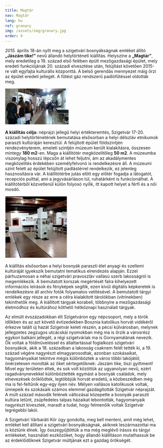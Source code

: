 ```yaml
---
title: Magtár
nav: Magtár
lang: hu
ref: granary
img: /assets/img/granary.jpg
order: 9
---
```


_2015._ április 18-án nyílt meg a szigetvári bosnyákságnak emléket állító __„Jászám tike!”__ nevű állandó helytörténeti kiállítás.
Helyszíne a __„Magtár”__, mely eredetileg a 19. század első felében épült mezőgazdasági épület, mely eredeti funkciójának 20. századi elvesztése után, felújítást követően 2015-re vált egyfajta kulturális központtá. A belső gerendás mennyezet máig őrzi az épület eredeti jellegét. A fűtést gáz rendszerű padlófűtéssel oldották meg.

![Kiállítóterem](assets/img/7.projekt2_content.jpg)

__A kiállítás célja:__ néprajzi jellegű helyi értékteremtés, Szigetvár 17-20. századi helytörténetének bemutatása elsősorban a helyi délszláv etnikumok paraszti kultúráján keresztül.
A felújított épület földszintjén rendezvényterem, emeleti szintjén múzeum került kialakításra, összesen mintegy __180 m2__-en. Maga a kiállítótér megközelítőleg __50 m2__. A múzeumba viszonylag hosszú lépcsőn át lehet feljutni, ám az akadálymentes megközelítés érdekében személyfelvonó is rendelkezésre áll. A múzeumi szint felett az épület felújított padlástérrel rendelkezik, ez jelenleg hasznosításra vár.
A kiállítótérbe jutás előtt egy előtér fogadja a látogatót, recepciós pulttal, ami a jegyvásárláson túl, ruhatárként is funkcionálhat. A kiállítótérből közvetlenül külön folyosó nyílik, itt kapott helyet a férfi és a női mosdó.

![Folyosó](assets/img/7.projekt3.jpg)

A kiállítás elsősorban a helyi bosnyák paraszti élet anyagi és szellemi kultúráját igyekszik bemutatni tematikus elrendezés alapján. Ezzel párhuzamosan a néhai szigetvári pravoszláv vallású szerb lakosságról is megemlékezik. A bemutatott korszak megértését falra kihelyezett információs leírások és fényképek segítik, ezen kívül digitális képkeretek is rendelkezésre áll archív fotók folyamatos vetítésével. A bemutatott tárgyi emlékek egy része az erre a célra kialakított tárolókban (vitrinekben) tekinthetők meg.
A kiállított tárgyak korabeli, többnyire a mezőgazdasági életmódhoz és kultúrához köthető hétköznapi használati tárgyak.

Az elmúlt évszázadokban élt Szigetváron egy népcsoport, mely a török időkben és az azt követő évtizedekben Bosznia katolikus horvát vidékéről érkezve talált új hazát Szigetvár keleti részén, a pécsi külvárosban, melynek jellegzetes zegzugos utcácskái nyomokban még ma is őrzik a városrész egykori balkáni jellegét, a régi szigetváriak ma is Gornyamálának nevezik. Ők voltak a földműveléssel és állattartással foglalkozó szigetvári bosnyákok, akik a 18. században a lakosság csaknem felét tették ki, a 19. század végére nagyrészt elmagyarosodtak, azonban szokásaikat, hagyományaikat tekintve mégis különböztek a város többi lakójától, önérzetesen mondták az őket sértegetőknek: Jászám tike, tiszi gyittment! Mivel egy területen éltek, és sok volt közöttük az ugyanolyan nevű, ezért ragadványnevekkel különböztették egymást a bosnyák családok, mely elnevezések öröklődtek, legtöbbjük horvát eredetű, a közbeszédben még ma is fel-feltűnik egy-egy ilyen név. Mélyen vallásos katolikusok voltak, ünnepeik és szokásaik számos elemmel gazdagították Szigetvár néprajzát. A múlt század második felének változásai közepette a bosnyák paraszti kultúra letűnt, zsúpfedeles talpas házaikat lebontották, hagyományaik nagyrészt kivesztek, maradt a tudat, hogy felmenőik voltak Szigetvár legrégebbi lakói.

A Szigetvári Várbaráti Kör úgy gondolta, meg kell menteni, amit még lehet, emléket kell állítani a szigetvári bosnyákságnak, akiknek leszármazottai ma is köztünk élnek. Így összegyűjtöttük a ma még meglévő írásos és tárgyi emlékeket, használati eszközöket, hogy állandó kiállításon mutathassuk be az érdeklődőknek Szigetvár múltjának ezt a gazdag örökségét.
